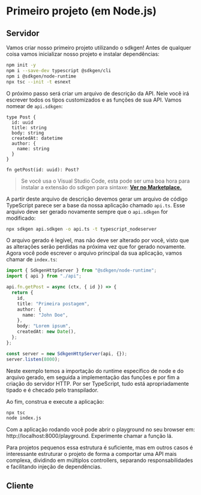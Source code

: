 # Primeiro projeto (em Node.js)

## Servidor

Vamos criar nosso primeiro projeto utilizando o sdkgen! Antes de qualquer coisa vamos inicializar nosso projeto e instalar dependências:

```sh
npm init -y
npm i --save-dev typescript @sdkgen/cli
npm i @sdkgen/node-runtime
npx tsc --init -t esnext
```

O próximo passo será criar um arquivo de descrição da API. Nele você irá escrever todos os tipos customizados e as funções de sua API. Vamos nomear de `api.sdkgen`:

```
type Post {
  id: uuid
  title: string
  body: string
  createdAt: datetime
  author: {
    name: string
  }
}

fn getPost(id: uuid): Post?
```

> Se você usa o Visual Studio Code, esta pode ser uma boa hora para instalar a extensão do sdkgen para sintaxe: [**Ver no Marketplace.**](https://marketplace.visualstudio.com/items?itemName=cubos.sdkgen)

A partir deste arquivo de descrição devemos gerar um arquivo de código TypeScript parece ser a base da nossa aplicação chamado `api.ts`. Esse arquivo deve ser gerado novamente sempre que o `api.sdkgen` for modificado:

```sh
npx sdkgen api.sdkgen -o api.ts -t typescript_nodeserver
```

O arquivo gerado é legível, mas não deve ser alterado por você, visto que as alterações serão perdidas na próxima vez que for gerado novamente. Agora você pode escrever o arquivo principal da sua aplicação, vamos chamar de `index.ts`:

```typescript
import { SdkgenHttpServer } from "@sdkgen/node-runtime";
import { api } from "./api";

api.fn.getPost = async (ctx, { id }) => {
  return {
    id,
    title: "Primeira postagem",
    author: {
      name: "John Doe",
    },
    body: "Lorem ipsum",
    createdAt: new Date(),
  };
};

const server = new SdkgenHttpServer(api, {});
server.listen(8000);
```

Neste exemplo temos a importação do runtime específico de node e do arquivo gerado, em seguida a implementação das funções e por fim a criação do servidor HTTP. Por ser TypeScript, tudo está apropriadamente tipado e é checado pelo transpilador.

Ao fim, construa e execute a aplicação:

```sh
npx tsc
node index.js
```

Com a aplicação rodando você pode abrir o playground no seu browser em: http://localhost:8000/playground. Experimente chamar a função lá.

Para projetos pequenos essa estrutura é suficiente, mas em outros casos é interessante estruturar o projeto de forma a comportar uma API mais complexa, dividindo em múltiplos controllers, separando responsabilidades e facilitando injeção de dependências.

## Cliente
